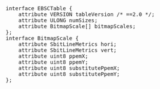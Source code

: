 <pre class='idl'>
interface EBSCTable {
	attribute VERSION tableVersion /* ==2.0 */;
	attribute ULONG numSizes;
	attribute BitmapScale[] bitmapScales;
};
interface BitmapScale {
	attribute SbitLineMetrics hori;
	attribute SbitLineMetrics vert;
	attribute uint8 ppemX;
	attribute uint8 ppemY;
	attribute uint8 substitutePpemX;
	attribute uint8 substitutePpemY;
};
</pre>
